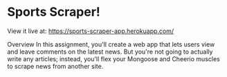 # Sports Scraper!
View it live at: <https://sports-scraper-app.herokuapp.com/>

Overview In this assignment, you'll create a web app that lets users view and leave comments on the latest news. But you're not going to actually write any articles; instead, you'll flex your Mongoose and Cheerio muscles to scrape news from another site.
